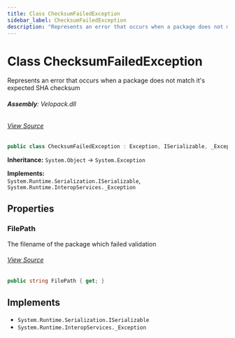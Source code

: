 ```yaml
---
title: Class ChecksumFailedException
sidebar_label: ChecksumFailedException
description: "Represents an error that occurs when a package does not match it's expected SHA checksum"
---
```

# Class ChecksumFailedException
Represents an error that occurs when a package does not match it's expected SHA checksum

###### **Assembly**: Velopack.dll
###### [View Source](https://github.com/velopack/velopack.git/blob/master/src/Velopack/Compression/ChecksumFailedException.cs#L9)
```csharp title="Declaration"
public class ChecksumFailedException : Exception, ISerializable, _Exception
```
**Inheritance:** `System.Object` -> `System.Exception`

**Implements:**  
`System.Runtime.Serialization.ISerializable`, `System.Runtime.InteropServices._Exception`

## Properties
### FilePath
The filename of the package which failed validation
###### [View Source](https://github.com/velopack/velopack.git/blob/master/src/Velopack/Compression/ChecksumFailedException.cs#L15)
```csharp title="Declaration"
public string FilePath { get; }
```

## Implements

* `System.Runtime.Serialization.ISerializable`
* `System.Runtime.InteropServices._Exception`
